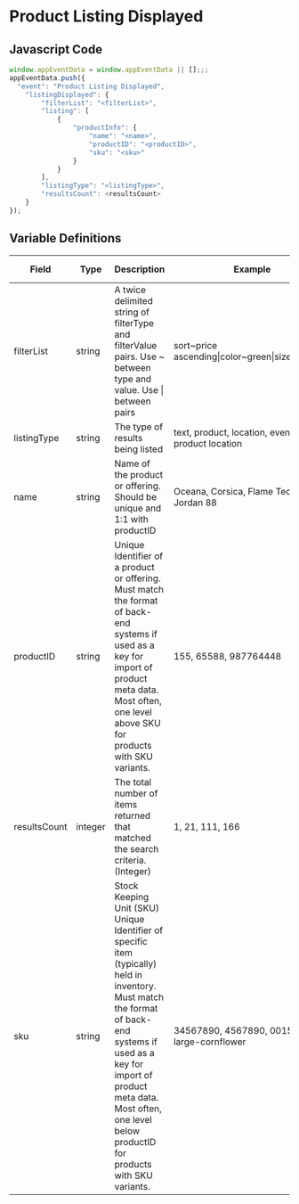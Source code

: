 # Product Listing Displayed

### 

## Javascript Code
```js
window.appEventData = window.appEventData || [];;;
appEventData.push({
  "event": "Product Listing Displayed",
    "listingDisplayed": {
        "filterList": "<filterList>",
        "listing": [
            {
                "productInfo": {
                    "name": "<name>",
                    "productID": "<productID>",
                    "sku": "<sku>"
                }
            }
        ],
        "listingType": "<listingType>",
        "resultsCount": <resultsCount>
    }
});
```

## Variable Definitions

|Field|Type|Description|Example|Pattern|Min Length|Max Length|Minimum|Maximum|Multiple Of|
| --- | --- | --- | --- | --- | --- | --- | --- | --- | --- |
|filterList|string|A twice delimited string of filterType and filterValue pairs.  Use \~ between type and value.  Use \| between pairs|sort\~price ascending\|color\~green\|size\~medium|||||||
|listingType|string|The type of results being listed|text, product, location, event, room, product location|||||||
|name|string|Name of the product or offering.  Should be unique and 1:1 with productID|Oceana, Corsica, Flame Tech, Air Jordan 88|||||||
|productID|string|Unique Identifier of a product or offering.  Must match the format of back-end systems if used as a key for import of product meta data. Most often, one level above SKU for products with SKU variants. |155, 65588, 987764448|||||||
|resultsCount|integer|The total number of items returned that matched the search criteria. \(Integer\)|1, 21, 111, 166||||0|||
|sku|string|Stock Keeping Unit \(SKU\) Unique Identifier of specific item \(typically\) held in inventory.  Must match the format of back-end systems if used as a key for import of product meta data. Most often, one level below productID for products with SKU variants. |34567890, 4567890, 00155-large-cornflower|||||||




